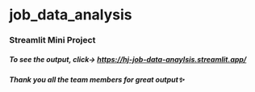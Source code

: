 # job_data_analysis

### Streamlit Mini Project

##### To see the output, click-> https://hj-job-data-anaylsis.streamlit.app/
##### Thank you all the team members for great output✨
